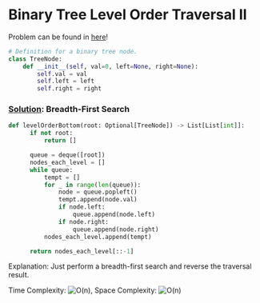 # Binary Tree Level Order Traversal II

Problem can be found in [here](https://leetcode.com/problems/binary-tree-level-order-traversal-ii/)!

```python
# Definition for a binary tree node.
class TreeNode:
    def __init__(self, val=0, left=None, right=None):
        self.val = val
        self.left = left
        self.right = right
```

### [Solution](/Binary%20Tree/107-BinaryTreeLevelOrderTraversalII/solution.py): Breadth-First Search

```python
def levelOrderBottom(root: Optional[TreeNode]) -> List[List[int]]:
      if not root:
          return []

      queue = deque([root])
      nodes_each_level = []
      while queue:
          tempt = []
          for _ in range(len(queue)):
              node = queue.popleft()
              tempt.append(node.val)
              if node.left:
                  queue.append(node.left)
              if node.right:
                  queue.append(node.right)
          nodes_each_level.append(tempt)

      return nodes_each_level[::-1]
```

Explanation: Just perform a breadth-first search and reverse the traversal result.

Time Complexity: ![O(n)](<https://latex.codecogs.com/svg.image?\inline&space;O(n)>), Space Complexity: ![O(n)](<https://latex.codecogs.com/svg.image?\inline&space;O(n)>)

